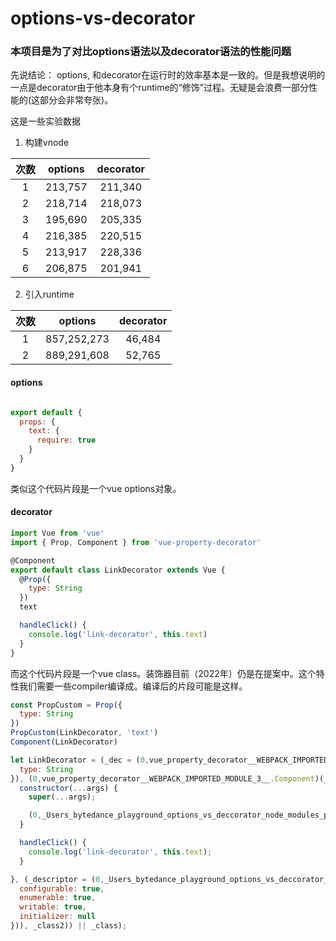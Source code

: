 # options-vs-decorator

### 本项目是为了对比options语法以及decorator语法的性能问题


先说结论：
options, 和decorator在运行时的效率基本是一致的。但是我想说明的一点是decorator由于他本身有个runtime的“修饰”过程。无疑是会浪费一部分性能的(这部分会非常夸张)。

这是一些实验数据

1. 构建vnode

| 次数 | options | decorator |
| :--: | :--: | :--: |
| 1 | 213,757 | 211,340 |
| 2 | 218,714 | 218,073 |
| 3 | 195,690 | 205,335 |
| 4 | 216,385 | 220,515 |
| 5 | 213,917 | 228,336 |
| 6 | 206,875 | 201,941 |


2. 引入runtime

| 次数 | options | decorator |
| :--: | :--: | :--: |
| 1 | 857,252,273 | 46,484 |
| 2 | 889,291,608 | 52,765 |


#### options

```js

export default {
  props: {
    text: {
      require: true
    }
  }
}

```

类似这个代码片段是一个vue options对象。


#### decorator

```js
import Vue from 'vue'
import { Prop, Component } from 'vue-property-decorator'

@Component
export default class LinkDecorator extends Vue {
  @Prop({
    type: String
  })
  text

  handleClick() {
    console.log('link-decorator', this.text)
  }
}
```

而这个代码片段是一个vue class。装饰器目前（2022年）仍是在提案中。这个特性我们需要一些compiler编译成。编译后的片段可能是这样。

```js
const PropCustom = Prop({
  type: String
})
PropCustom(LinkDecorator, 'text')
Component(LinkDecorator)

let LinkDecorator = (_dec = (0,vue_property_decorator__WEBPACK_IMPORTED_MODULE_3__.Prop)({
  type: String
}), (0,vue_property_decorator__WEBPACK_IMPORTED_MODULE_3__.Component)(_class = (_class2 = class LinkDecorator extends vue__WEBPACK_IMPORTED_MODULE_4__["default"] {
  constructor(...args) {
    super(...args);

    (0,_Users_bytedance_playground_options_vs_deccorator_node_modules_pnpm_babel_runtime_7_18_6_node_modules_babel_runtime_helpers_esm_initializerDefineProperty_js__WEBPACK_IMPORTED_MODULE_0__["default"])(this, "text", _descriptor, this);
  }

  handleClick() {
    console.log('link-decorator', this.text);
  }

}, (_descriptor = (0,_Users_bytedance_playground_options_vs_deccorator_node_modules_pnpm_babel_runtime_7_18_6_node_modules_babel_runtime_helpers_esm_applyDecoratedDescriptor_js__WEBPACK_IMPORTED_MODULE_1__["default"])(_class2.prototype, "text", [_dec], {
  configurable: true,
  enumerable: true,
  writable: true,
  initializer: null
})), _class2)) || _class);
```
